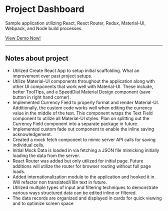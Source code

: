 Project Dashboard
===================
Sample application utilizing React, React Router, Redux, Material-UI, Webpack, and Node build processes.

[View Demo Now!](https://danbrianwhite.github.io/project-dashboard)


----------
## Notes about project ##

- Utilized Create React App to setup initial scaffolding. What an improvement over past project setups.
- Utilize Material-UI components throughout the application along with other UI components that work well with Material-UI. These include, better ToolTips, and a SpeedDial Material Design component (save button in right hand corner).
- Implemented Currency Field to properly format and render Material-UI. Additionally, the custom code works well when editing the currency value in the middle of the text. This component wraps the Text Field component to utilize all Material-UI styles. Plan on splitting out the Currency Field component into a separate package in future.
- Implemented custom fade out component to enable the inline saving acknowledgement. 
- Created a mock fetch component to mimic server API calls for saving individual cells.
- Initial Mock Data is loaded in via fetching a JSON file mimicking initially loading the data from the server. 
- React Router was added but only utilized for initial page. Future additions will utilize the router for browser routing without full page loads.
- Added internationalization module to the application and hooked it in. Will refactor non translated/i18n text in future.
- Utilized multiple types of input and filtering techniques to demonstrate various ways structured data can be edited inline or filtered.
- The data records are organized and displayed in cards for quick viewing and to optimize screen space   
